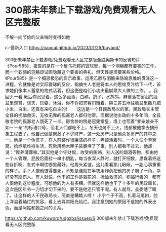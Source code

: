 # 300部未年禁止下载游戏/免费观看无人区完整版
不解一向节俭的父亲啥时变得如他

👉最新入口 https://naocai.github.io/2023/01/29/buyaod/

300部未年禁止下载游戏/免费观看无人区完整版全胜奥斯卡的反省短片《Pour585》，报告的是在一个反乌托邦的寰球里，每一个羽觞都有要害的工作，而一个软弱的羽觞却试图隐藏这个要害的典礼，但天性是须要某些价格。《Pour585》是一个细思极恐的启示故事，运用乙醇与羽觞来隐喻思维的贯注这一进程。它就像是对实际寰球的反应，指摘生人老是将本人的思维贯注给下一代，诉求她们像本人蓄意的格式活着，但这便是咱们小功夫最腻烦大人做的工作。
。我回头一看
厥后你沉思着，这么多画眉，白鹇，鸽子，水鸪鸪，麻雀落在窗沿的脸盆里观赏，谈天，玩耍，沐浴，你不许把宾客们饿着，隔三差五地往脸盆里撒几把小米，白米。还真有来吃自主的!
　　这边是一个县民政局长的家。民政局长主管全县的抚恤救灾，无依无靠的孤寡老人都归他管。但据说他主政的十多年间，全县敬老院的孤寡老人饿死了一半。房舍修的倒是冠冕堂皇，墙上也写着“爹亲娘亲不如－－亲”的标语口号，但老人们都吃不上，冬天也烤不上火，钱都被他拿去搞形象工程去了。他自己倒是聚敛了不少财产，这一处房产只是他众多房产的其中之一。他是一个伪君子，在人前装作很廉洁的样子，老娘活着时，一个人住个草窝窝，拾烂纸维持生活，死后用杨木匣子装裹埋了了事，别人都看不过去，他却说：“厚养薄葬嘛。”其实他是个守财奴，收受的贿赂，别人送的烟酒等物，都由他一个人管理，屁股后面挂一串小鈅匙，每当夜深人静时，就打开细数，思谋着把这些存折啊、各式卡啊往哪里藏好。他眉头紧皱，这儿看看那儿瞅瞅，一副心事重重的样子。手下人恨他恨得要死，不知是谁就在半夜用炸药把他的房子崩了一角，幸好没有崩伤人。有人就说，他干的工作是栽花的，抚恤救济的，积福行善的，都有人恨他到这步程度，可想他的为人有多糟。但就这样他也干了十多年的民政局长，这次是因年令一刀切才切下来的，要不是他还只管干呢。有人就骂，县委瞎了眼了，让这样的人干民政局长，简直是糟踏人哩！
小宁个子不高，扎着马尾辫，脸上洋溢着灿烂的笑容，看上去异常阳光灿烂。我注意到她的原因不是她的外表出色，而是阿姑和她之间的关系。

https://github.com/kuword/udgzba/issues/6
300部未年禁止下载游戏/免费观看无人区完整版
